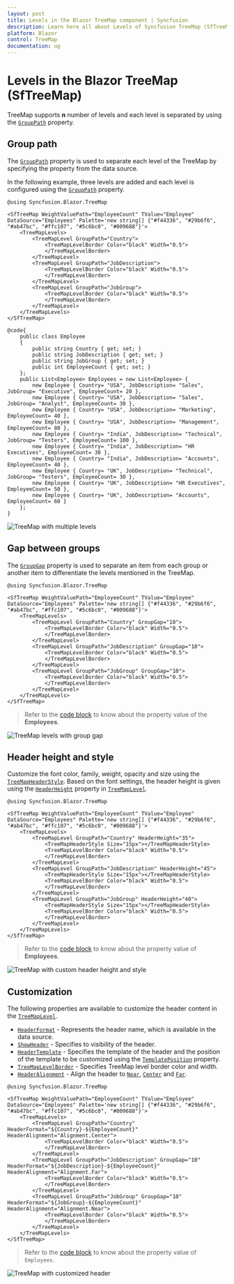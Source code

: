 ```yaml
---
layout: post
title: Levels in the Blazor TreeMap component | Syncfusion
description: Learn here all about Levels of Syncfusion TreeMap (SfTreeMap) component and more.
platform: Blazor
control: TreeMap
documentation: ug
---
```


# Levels in the Blazor TreeMap (SfTreeMap)

TreeMap supports **n** number of levels and each level is separated by using the [`GroupPath`](https://help.syncfusion.com/cr/blazor/Syncfusion.Blazor.TreeMap.TreeMapLevel.html#Syncfusion_Blazor_TreeMap_TreeMapLevel_GroupPath) property.

## Group path

The [`GroupPath`](https://help.syncfusion.com/cr/blazor/Syncfusion.Blazor.TreeMap.TreeMapLevel.html#Syncfusion_Blazor_TreeMap_TreeMapLevel_GroupPath) property is used to separate each level of the TreeMap by specifying the property from the data source.

In the following example, three levels are added and each level is configured using the [`GroupPath`](https://help.syncfusion.com/cr/blazor/Syncfusion.Blazor.TreeMap.TreeMapLevel.html#Syncfusion_Blazor_TreeMap_TreeMapLevel_GroupPath) property.

```cshtml
@using Syncfusion.Blazor.TreeMap

<SfTreeMap WeightValuePath="EmployeeCount" TValue="Employee" DataSource="Employees" Palette='new string[] {"#f44336", "#29b6f6", "#ab47bc", "#ffc107", "#5c6bc0", "#009688"}'>
    <TreeMapLevels>
        <TreeMapLevel GroupPath="Country">
            <TreeMapLevelBorder Color="black" Width="0.5">
            </TreeMapLevelBorder>
        </TreeMapLevel>
        <TreeMapLevel GroupPath="JobDescription">
            <TreeMapLevelBorder Color="black" Width="0.5">
            </TreeMapLevelBorder>
        </TreeMapLevel>
        <TreeMapLevel GroupPath="JobGroup">
            <TreeMapLevelBorder Color="black" Width="0.5">
            </TreeMapLevelBorder>
        </TreeMapLevel>
    </TreeMapLevels>
</SfTreeMap>

@code{
    public class Employee
    {
        public string Country { get; set; }
        public string JobDescription { get; set; }
        public string JobGroup { get; set; }
        public int EmployeeCount { get; set; }
    };
    public List<Employee> Employees = new List<Employee> {
        new Employee { Country= "USA", JobDescription= "Sales", JobGroup= "Executive", EmployeeCount= 20 },
        new Employee { Country= "USA", JobDescription= "Sales", JobGroup= "Analyst", EmployeeCount= 30 },
        new Employee { Country= "USA", JobDescription= "Marketing", EmployeeCount= 40 },
        new Employee { Country= "USA", JobDescription= "Management", EmployeeCount= 80 },
        new Employee { Country= "India", JobDescription= "Technical", JobGroup= "Testers", EmployeeCount= 100 },
        new Employee { Country= "India", JobDescription= "HR Executives", EmployeeCount= 30 },
        new Employee { Country= "India", JobDescription= "Accounts", EmployeeCount= 40 },
        new Employee { Country= "UK", JobDescription= "Technical", JobGroup= "Testers", EmployeeCount= 30 },
        new Employee { Country= "UK", JobDescription= "HR Executives", EmployeeCount= 50 },
        new Employee { Country= "UK", JobDescription= "Accounts", EmployeeCount= 60 }
    };
}
```

![TreeMap with multiple levels](images/Levels/grouppath.png)

## Gap between groups

The [`GroupGap`](https://help.syncfusion.com/cr/blazor/Syncfusion.Blazor.TreeMap.TreeMapLevel.html#Syncfusion_Blazor_TreeMap_TreeMapLevel_GroupGap) property is used to separate an item from each group or another item to differentiate the levels mentioned in the TreeMap.

```cshtml
@using Syncfusion.Blazor.TreeMap

<SfTreeMap WeightValuePath="EmployeeCount" TValue="Employee" DataSource="Employees" Palette='new string[] {"#f44336", "#29b6f6", "#ab47bc", "#ffc107", "#5c6bc0", "#009688"}'>
    <TreeMapLevels>
        <TreeMapLevel GroupPath="Country" GroupGap="10">
            <TreeMapLevelBorder Color="black" Width="0.5">
            </TreeMapLevelBorder>
        </TreeMapLevel>
        <TreeMapLevel GroupPath="JobDescription" GroupGap="10">
            <TreeMapLevelBorder Color="black" Width="0.5">
            </TreeMapLevelBorder>
        </TreeMapLevel>
        <TreeMapLevel GroupPath="JobGroup" GroupGap="10">
            <TreeMapLevelBorder Color="black" Width="0.5">
            </TreeMapLevelBorder>
        </TreeMapLevel>
    </TreeMapLevels>
</SfTreeMap>
```

> Refer to the [code block](#group-path) to know about the property value of the **Employees**.

![TreeMap levels with group gap](images/Levels/groupgap.png)

## Header height and style

Customize the font color, family, weight, opacity and size using the [`TreeMapHeaderStyle`](https://help.syncfusion.com/cr/blazor/Syncfusion.Blazor.TreeMap.TreeMapHeaderStyle.html). Based on the font settings, the header height is given using the [`HeaderHeight`](https://help.syncfusion.com/cr/blazor/Syncfusion.Blazor.TreeMap.TreeMapLevel.html#Syncfusion_Blazor_TreeMap_TreeMapLevel_HeaderHeight) property in [`TreeMapLevel`](https://help.syncfusion.com/cr/blazor/Syncfusion.Blazor.TreeMap.TreeMapLevel.html).

```cshtml
@using Syncfusion.Blazor.TreeMap

<SfTreeMap WeightValuePath="EmployeeCount" TValue="Employee" DataSource="Employees" Palette='new string[] {"#f44336", "#29b6f6", "#ab47bc", "#ffc107", "#5c6bc0", "#009688"}'>
    <TreeMapLevels>
        <TreeMapLevel GroupPath="Country" HeaderHeight="35">
            <TreeMapHeaderStyle Size="15px"></TreeMapHeaderStyle>
            <TreeMapLevelBorder Color="black" Width="0.5">
            </TreeMapLevelBorder>
        </TreeMapLevel>
        <TreeMapLevel GroupPath="JobDescription" HeaderHeight="45">
            <TreeMapHeaderStyle Size="15px"></TreeMapHeaderStyle>
            <TreeMapLevelBorder Color="black" Width="0.5">
            </TreeMapLevelBorder>
        </TreeMapLevel>
        <TreeMapLevel GroupPath="JobGroup" HeaderHeight="40">
            <TreeMapHeaderStyle Size="15px"></TreeMapHeaderStyle>
            <TreeMapLevelBorder Color="black" Width="0.5">
            </TreeMapLevelBorder>
        </TreeMapLevel>
    </TreeMapLevels>
</SfTreeMap>
```

> Refer to the [code block](#group-path) to know about the property value of **Employees**.

![TreeMap with custom header height and style](images/Levels/headerHeight.png)

## Customization

The following properties are available to customize the header content in the [`TreeMapLevel`](https://help.syncfusion.com/cr/blazor/Syncfusion.Blazor.TreeMap.TreeMapLevel.html).

* [`HeaderFormat`](https://help.syncfusion.com/cr/blazor/Syncfusion.Blazor.TreeMap.TreeMapLevel.html#Syncfusion_Blazor_TreeMap_TreeMapLevel_HeaderFormat) - Represents the header name, which is available in the data source.
* [`ShowHeader`](https://help.syncfusion.com/cr/blazor/Syncfusion.Blazor.TreeMap.TreeMapLevel.html#Syncfusion_Blazor_TreeMap_TreeMapLevel_ShowHeader) - Specifies to visibility of the header.
* [`HeaderTemplate`](https://help.syncfusion.com/cr/blazor/Syncfusion.Blazor.TreeMap.TreeMapLevel.html#Syncfusion_Blazor_TreeMap_TreeMapLevel_HeaderTemplate) - Specifies the template of the header and the position of the template to be customized using the [`TemplatePosition`](https://help.syncfusion.com/cr/blazor/Syncfusion.Blazor.TreeMap.TreeMapLevel.html#Syncfusion_Blazor_TreeMap_TreeMapLevel_TemplatePosition) property.
* [`TreeMapLevelBorder`](https://help.syncfusion.com/cr/blazor/Syncfusion.Blazor.TreeMap.TreeMapLevelBorder.html) - Specifies TreeMap level border color and width.
* [`HeaderAlignment`](https://help.syncfusion.com/cr/blazor/Syncfusion.Blazor.TreeMap.TreeMapLevel.html#Syncfusion_Blazor_TreeMap_TreeMapLevel_HeaderAlignment) - Align the header to [`Near`](https://help.syncfusion.com/cr/blazor/Syncfusion.Blazor.TreeMap.Alignment.html#Syncfusion_Blazor_TreeMap_Alignment_Near), [`Center`](https://help.syncfusion.com/cr/blazor/Syncfusion.Blazor.TreeMap.Alignment.html#Syncfusion_Blazor_TreeMap_Alignment_Center) and [`Far`](https://help.syncfusion.com/cr/blazor/Syncfusion.Blazor.TreeMap.Alignment.html#Syncfusion_Blazor_TreeMap_Alignment_Far).

```cshtml
@using Syncfusion.Blazor.TreeMap

<SfTreeMap WeightValuePath="EmployeeCount" TValue="Employee" DataSource="Employees" Palette='new string[] {"#f44336", "#29b6f6", "#ab47bc", "#ffc107", "#5c6bc0", "#009688"}'>
    <TreeMapLevels>
        <TreeMapLevel GroupPath="Country" HeaderFormat="${Country}-${EmployeeCount}" HeaderAlignment="Alignment.Center">
            <TreeMapLevelBorder Color="black" Width="0.5">
            </TreeMapLevelBorder>
        </TreeMapLevel>
        <TreeMapLevel GroupPath="JobDescription" GroupGap="10" HeaderFormat="${JobDescription}-${EmployeeCount}" HeaderAlignment="Alignment.Far">
            <TreeMapLevelBorder Color="black" Width="0.5">
            </TreeMapLevelBorder>
        </TreeMapLevel>
        <TreeMapLevel GroupPath="JobGroup" GroupGap="10" HeaderFormat="${JobGroup}-${EmployeeCount}" HeaderAlignment="Alignment.Near">
            <TreeMapLevelBorder Color="black" Width="0.5">
            </TreeMapLevelBorder>
        </TreeMapLevel>
    </TreeMapLevels>
</SfTreeMap>
```

> Refer to the [code block](#group-path) to know about the property value of `Employees`.

![TreeMap with customized header](images/Levels/headeralignment.png)
